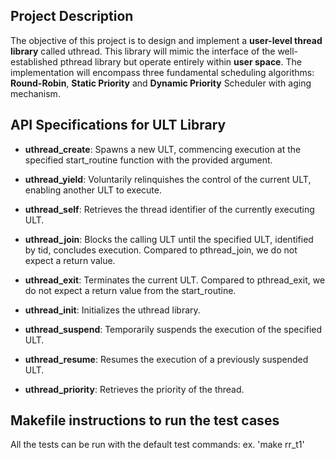 ## Project Description
The objective of this project is to design and implement a **user-level thread library** called uthread. This library will mimic the interface of the well-established pthread library but operate entirely within **user space**. The implementation will encompass three fundamental scheduling algorithms: **Round-Robin**, **Static Priority** and **Dynamic Priority** Scheduler with aging mechanism.

## API Specifications for ULT Library
- **uthread_create**: Spawns a new ULT, commencing execution at the specified start_routine function with the provided argument.

- **uthread_yield**: Voluntarily relinquishes the control of the current ULT, enabling another ULT to execute.

- **uthread_self**: Retrieves the thread identifier of the currently executing ULT.

- **uthread_join**: Blocks the calling ULT until the specified ULT, identified by tid, concludes execution. Compared to pthread_join, we do not expect a return value.

- **uthread_exit**: Terminates the current ULT. Compared to pthread_exit, we do not expect a return value from the start_routine.

- **uthread_init**: Initializes the uthread library.

- **uthread_suspend**: Temporarily suspends the execution of the specified ULT.

- **uthread_resume**: Resumes the execution of a previously suspended ULT.

- **uthread_priority**: Retrieves the priority of the thread.

## Makefile instructions to run the test cases
All the tests can be run with the default test commands: ex. 'make rr_t1'